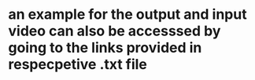 # an example for the output and input video can also be accesssed by going to the links provided in respecpetive .txt file
